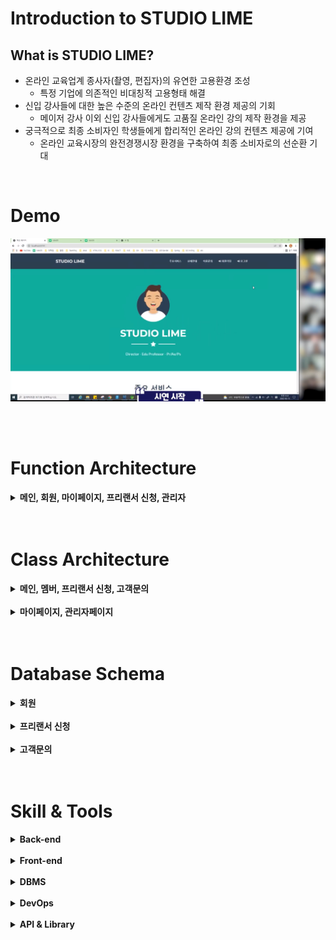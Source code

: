 # Introduction to STUDIO LIME

## What is STUDIO LIME?
- 온라인 교육업계 종사자(촬영, 편집자)의 유연한 고용환경 조성
  - 특정 기업에 의존적인 비대칭적 고용형태 해결 
- 신입 강사들에 대한 높은 수준의 온라인 컨텐츠 제작 환경 제공의 기회
  - 메이저 강사 이외 신입 강사들에게도 고품질 온라인 강의 제작 환경을 제공
- 궁극적으로 최종 소비자인 학생들에게 합리적인 온라인 강의 컨텐츠 제공에 기여
  - 온라인 교육시장의 완전경쟁시장 환경을 구축하여 최종 소비자로의 선순환 기대
<br>

# Demo
[![STUDIO LIME Demo](images/image7.PNG)](https://www.youtube.com/watch?v=n9hc840KKFM) 

<br>
<br>

# Function Architecture

<details><summary> <b>메인, 회원, 마이페이지, 프리랜서 신청, 관리자</b> </summary>

<img src="images/image1.png" width="100%" height="100%"/>

</details>
<br>
<br>

# Class Architecture

<details><summary> <b>메인, 멤버, 프리랜서 신청, 고객문의</b> </summary>

<img src="images/image5.png" width="100%" height="100%"/>

</details>
<br>

<details><summary> <b>마이페이지, 관리자페이지</b> </summary>

<img src="images/image6.png" width="100%" height="100%"/>

</details>
<br>
<br>

# Database Schema

<details><summary> <b>회원</b> </summary>

<img src="images/image2.png" width="100%" height="100%"/>

</details>
<br>

<details><summary> <b>프리랜서 신청</b> </summary>

<img src="images/image3.png" width="100%" height="100%"/>

</details>
<br>

<details><summary> <b>고객문의</b> </summary>

<img src="images/image4.png" width="100%" height="100%"/>

</details>
<br>
<br>

# Skill & Tools

<details><summary> <b>Back-end</b> </summary>

* JAVA SE-11
* Spring Boot
* Spring MVC
* Tomcat

</details>
<br>

<details><summary> <b>Front-end</b> </summary>

* HTML5
* CSS
* JavaScript
* jQuery
* BootStrap5

</details>
<br>

<details><summary> <b>DBMS</b> </summary>

* MySQL

</details>
<br>

<details><summary> <b>DevOps</b> </summary>

* Git/GitHub

</details>
<br>

<details><summary> <b>API & Library</b> </summary>

* Naver SMTP
  
</details>


